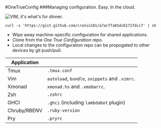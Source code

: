 #OneTrueConfig
###Managing configuration. Easy. In the cloud.

![VIM, it's what's for dinner.](http://i.imgur.com/A6vKlmK.png)

`curl -s 'https://gist.github.com/cronin101/a7acffa01dc6171fdcc7' | sh`

* Wipe away machine-specific configuration for shared applications.
* Clone from the *One True Configuration* repo.
* Local changes to the configuration repo can be propogated to other devices by git push/pull.


| Application |  |
-------|---
| Tmux | `.tmux.conf` |
| Vim | `autoload`, `bundle`, `snippets` and `.vimrc`. |
| Xmonad | `xmonad.hs` and `.xmobarrc`. |
| Zsh | `.zshrc` |
| GHCI | `.ghci` (including `lambdabot` plugin)|
| Chruby/RBENV | `.ruby-version` |
| Pry | `.pryrc` |
